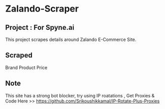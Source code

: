 # Zalando-Scraper

## Project : For Spyne.ai
  This project scrapes details around Zalando E-Commerce Site.

## Scraped
  Brand 
  Product
  Price
  
## Note
This site has a strong bot blocker, try using IP roatations , Get Proxies & Code Here >> https://github.com/Srikoushikkamal/IP-Rotate-Plus-Proxies

